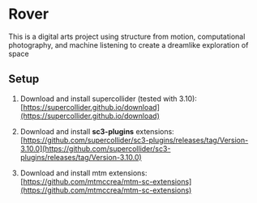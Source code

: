 # Rover
This is a digital arts project using structure from motion, computational photography, and machine listening to create a dreamlike exploration of space
## Setup
1. Download and install supercollider (tested with 3.10):
[https://supercollider.github.io/download](https://supercollider.github.io/download) 

2. Download and install **sc3-plugins** extensions: 
[https://github.com/supercollider/sc3-plugins/releases/tag/Version-3.10.0](https://github.com/supercollider/sc3-plugins/releases/tag/Version-3.10.0)

3. Download and install mtm extensions: 
[https://github.com/mtmccrea/mtm-sc-extensions](https://github.com/mtmccrea/mtm-sc-extensions)
